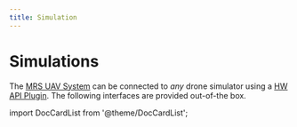 ```yaml
---
title: Simulation
---
```


# Simulations

The [MRS UAV System](https://github.com/ctu-mrs/mrs_uav_system) can be connected to _any_ drone simulator using a [HW API Plugin](https://github.com/ctu-mrs/mrs_uav_hw_api).
The following interfaces are provided out-of-the box.

import DocCardList from '@theme/DocCardList';

<DocCardList />
